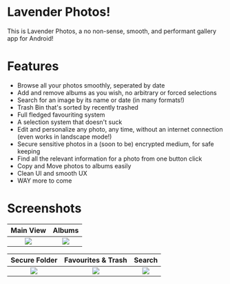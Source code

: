 # Lavender Photos!
This is Lavender Photos, a no non-sense, smooth, and performant gallery app for Android!

# Features
- Browse all your photos smoothly, seperated by date
- Add and remove albums as you wish, no arbitrary or forced selections
- Search for an image by its name or date (in many formats!)
- Trash Bin that's sorted by recently trashed
- Full fledged favouriting system
- A selection system that doesn't suck
- Edit and personalize any photo, any time, without an internet connection (even works in landscape mode!)
- Secure sensitive photos in a (soon to be) encrypted medium, for safe keeping
- Find all the relevant information for a photo from one button click
- Copy and Move photos to albums easily
- Clean UI and smooth UX
- WAY more to come

# Screenshots
  Main View                 |  Albums                   |
:--------------------------:|:-------------------------:|
![](/assets/images/main.png)|![](/assets/images/albums.png)
  
  Secure Folder            |  Favourites & Trash       |  Search                  |
:-------------------------:|:-------------------------:|:-------------------------:
  ![](/assets/images/locked.png)|![](/assets/images/favtrash.png)|![](/assets/images/search.png)
